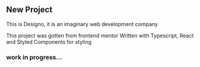 ## New Project

This is Designo, it is an imaginary web development company

This project was gotten from frontend mentor
Written with Typescript, React and Styled Components for styling

### work in progress...
